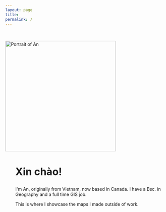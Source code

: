 ```yaml
---
layout: page
title: 
permalink: /
---
```


<div class="d-flex align-items-center" style="max-width: 800px; margin: 0 auto; padding: 2rem 0;">
  <div style="flex-shrink: 0;">
    <img src="{{ '/assets/images/Self_with_dinosaur.jpg' | relative_url }}" alt="Portrait of An"
         class="rounded-circle"
         style="width: 350px; height: 350px; object-fit: cover;">
  </div>
  <div style="margin-left: 2rem;">
    <h2 style="font-size: 2rem; font-weight: bold;">Xin chào!</h2>
    <p></p>
    <p>
      I'm An, originally from Vietnam, now based in Canada. I have a Bsc. in Geography and a full time GIS job.
    </p>
    <p>
      This is where I showcase the maps I made outside of work.
    </p>
  </div>
</div>

